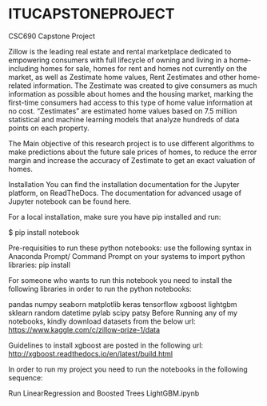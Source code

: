 # ITUCAPSTONEPROJECT
CSC690 Capstone Project


Zillow is the leading real estate and rental marketplace dedicated to empowering consumers with full lifecycle of owning and living in a home- including homes for sale, homes for rent and homes not currently on the market, as well as Zestimate home values, Rent Zestimates and other home-related information. The Zestimate was created to give consumers as much information as possible about homes and the housing market, marking the first-time consumers had access to this type of home value information at no cost. “Zestimates” are estimated home values based on 7.5 million statistical and machine learning models that analyze hundreds of data points on each property.

The Main objective of this research project is to use different algorithms to make predictions about the future sale prices of homes, to reduce the error margin and increase the accuracy of Zestimate to get an exact valuation of homes.

Installation You can find the installation documentation for the Jupyter platform, on ReadTheDocs. The documentation for advanced usage of Jupyter notebook can be found here.

For a local installation, make sure you have pip installed and run:

$ pip install notebook

Pre-requisities to run these python notebooks: use the following syntax in Anaconda Prompt/ Command Prompt on your systems to import python libraries: pip install

For someone who wants to run this notebook you need to install the following libraries in order to run the python notebooks:

pandas
numpy
seaborn
matplotlib
keras
tensorflow
xgboost
lightgbm
sklearn
random
datetime
pylab
scipy
patsy
Before Running any of my notebooks, kindly download datasets from the below url: https://www.kaggle.com/c/zillow-prize-1/data

Guidelines to install xgboost are posted in the following url: http://xgboost.readthedocs.io/en/latest/build.html

In order to run my project you need to run the notebooks in the following sequence:

Run LinearRegression and Boosted Trees LightGBM.ipynb
